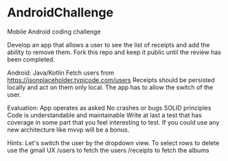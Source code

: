 # AndroidChallenge
Mobile Android coding challenge

Develop an app that allows a user to see the list of receipts and add the ability to remove them.
Fork this repo and keep it public until the review has been completed.
 
 Android: Java/Kotlin
 Fetch users from https://jsonplaceholder.typicode.com/users
 Receipts should be persisted locally and act on them only local.
 The app has to allow the switch of the user.
 
Evaluation:
 App operates as asked
 No crashes or bugs
 SOLID principles
 Code is understandable and maintainable
 Write at last a test that has coverage in some part that you feel interesting to test.
 If you could use any new architecture like mvvp will be a bonus.
 
Hints:
Let's switch the user by the dropdown view.
To select rows to delete use the gmail UX
/users to fetch the users
/receipts to fetch the albums
